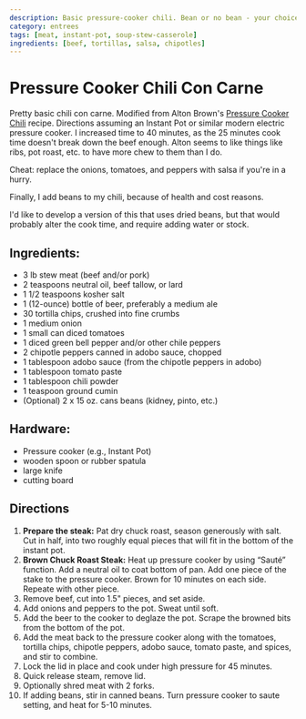 ```yaml
---
description: Basic pressure-cooker chili. Bean or no bean - your choice!
category: entrees
tags: [meat, instant-pot, soup-stew-casserole]
ingredients: [beef, tortillas, salsa, chipotles]
---
```


# Pressure Cooker Chili Con Carne

Pretty basic chili con carne. Modified from Alton Brown's [Pressure Cooker Chili](https://www.foodnetwork.com/recipes/alton-brown/pressure-cooker-chili-recipe-1942714) recipe. Directions assuming an Instant Pot or similar modern electric pressure cooker. I increased time to 40 minutes, as the 25 minutes cook time doesn't  break down the beef enough. Alton seems to like things like ribs, pot roast, etc. to have more chew to them than I do. 

Cheat: replace the onions, tomatoes, and peppers with salsa if you're in a hurry. 

Finally, I add beans to my chili, because of health and cost reasons. 

I'd like to develop a version of this that uses dried beans, but that would probably alter the cook time, and require adding water or stock. 

## Ingredients:
- 3 lb stew meat (beef and/or pork)
- 2 teaspoons neutral oil, beef tallow, or lard
- 1 1/2 teaspoons kosher salt
- 1 (12-ounce) bottle of beer, preferably a medium ale
- 30 tortilla chips, crushed into fine crumbs
- 1 medium onion
- 1 small can diced tomatoes
- 1 diced green bell pepper and/or other chile peppers
- 2 chipotle peppers canned in adobo sauce, chopped
- 1 tablespoon adobo sauce (from the chipotle peppers in adobo)
- 1 tablespoon tomato paste
- 1 tablespoon chili powder
- 1 teaspoon ground cumin
- (Optional) 2 x 15 oz. cans beans (kidney, pinto, etc.)

## Hardware:
- Pressure cooker (e.g., Instant Pot)
- wooden spoon or rubber spatula
- large knife
- cutting board

## Directions

1. **Prepare the steak:** Pat dry chuck roast, season generously with salt. Cut in half, into two roughly equal pieces that will fit in the bottom of the instant pot. 
2. **Brown Chuck Roast Steak:** Heat up pressure cooker by using “Sauté” function. Add a neutral oil to coat bottom of pan. Add one piece of the stake to the pressure cooker. Brown for 10 minutes on each side. Repeate with other piece. 
3. Remove beef, cut into 1.5" pieces, and set aside.
4. Add onions and peppers to the pot. Sweat until soft.
5. Add the beer to the cooker to deglaze the pot. Scrape the browned bits from the bottom of the pot.
6. Add the meat back to the pressure cooker along with the tomatoes, tortilla chips, chipotle peppers, adobo sauce, tomato paste, and spices, and stir to combine. 
7. Lock the lid in place and cook under high pressure for 45 minutes. 
8. Quick release steam, remove lid.
9. Optionally shred meat with 2 forks.
10. If adding beans, stir in canned beans. Turn pressure cooker to saute setting, and heat for 5-10 minutes.
